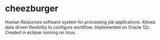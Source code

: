 # cheezburger
Human Resources software system for processing job applications. Allows data driven flexibility to configure workflow.
Implemented on Oracle 12c. Created in eclipse running on linux.
